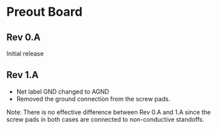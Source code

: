 # Preout Board

## Rev 0.A
Initial release

## Rev 1.A
* Net label GND changed to AGND
* Removed the ground connection from the screw pads.

Note: There is no effective difference between Rev 0.A and 1.A since the screw
pads in both cases are connected to non-conductive standoffs.
